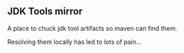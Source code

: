## JDK Tools mirror

A place to chuck jdk tool artifacts so maven can find them.

Resolving them locally has led to lots of pain... 